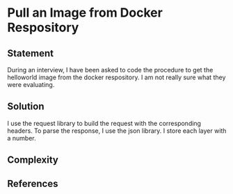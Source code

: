 # Pull an Image from Docker Respository
## Statement
During an interview, I have been asked to code the procedure to get the helloworld image from the docker respository. I am not really sure what they were evaluating.
## Solution
I use the request library to build the request with the corresponding headers. To parse the response, I use the json library. I store each layer with a number. 

## Complexity

## References
